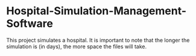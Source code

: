 # Hospital-Simulation-Management-Software
This project simulates a hospital. It is important to note that the longer the simulation is (in days), the more space the files will take.
